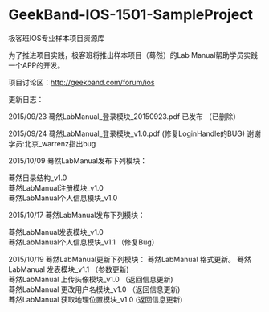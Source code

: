 # GeekBand-IOS-1501-SampleProject
极客班IOS专业样本项目资源库

为了推进项目实践，极客班将推出样本项目（蓦然）的Lab Manual帮助学员实践一个APP的开发。

项目讨论区：http://geekband.com/forum/ios

更新日志：

2015/09/23 蓦然LabManual_登录模块_20150923.pdf 已发布 （已删除）

2015/09/24 蓦然LabManual_登录模块_v1.0.pdf (修复LoginHandle的BUG) 谢谢学员:北京_warrenz指出bug

2015/10/09 蓦然LabManual发布下列模块： 

蓦然目录结构_v1.0   
蓦然LabManual注册模块_v1.0   
蓦然LabManual个人信息模块_v1.0   

2015/10/17 蓦然LabManual发布下列模块： 

蓦然LabManual发表模块_v1.0   
蓦然LabManual个人信息模块_v1.1 （修复Bug）

2015/10/19 蓦然LabManual更新下列模块：
蓦然LabManual 格式更新。
蓦然LabManual 发表模块_v1.1 （参数更新)  
蓦然LabManual 上传头像模块_v1.0 （返回信息更新)  
蓦然LabManual 更改用户名模块_v1.0 （返回信息更新)   
蓦然LabManual 获取地理位置模块_v1.0 (返回信息更新)  